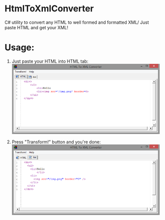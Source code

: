 # HtmlToXmlConverter
C# utility to convert any HTML to well formed and formatted XML/
Just paste HTML and get your XML!

# Usage:

1. Just paste your HTML into HTML tab:
![catalog](https://raw.githubusercontent.com/feeleen/HtmlToXmlConverter/master/img1.PNG)

2. Press "Transform!" button and you're done:
![item](https://raw.githubusercontent.com/feeleen/HtmlToXmlConverter/master/img2.PNG)



